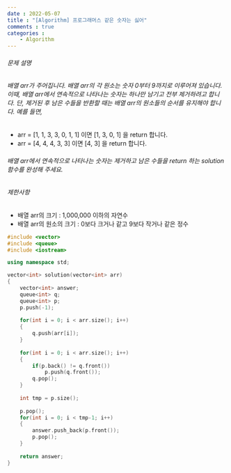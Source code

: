 ```yaml
---
date : 2022-05-07
title : "[Algorithm] 프로그래머스 같은 숫자는 싫어"
comments : true
categories :
    - Algorithm
---
```


###### 문제 설명

###### 배열 arr가 주어집니다. 배열 arr의 각 원소는 숫자 0부터 9까지로 이루어져 있습니다. 이때, 배열 arr에서 연속적으로 나타나는 숫자는 하나만 남기고 전부 제거하려고 합니다. 단, 제거된 후 남은 수들을 반환할 때는 배열 arr의 원소들의 순서를 유지해야 합니다. 예를 들면,
* arr = [1, 1, 3, 3, 0, 1, 1] 이면 [1, 3, 0, 1] 을 return 합니다.
* arr = [4, 4, 4, 3, 3] 이면 [4, 3] 을 return 합니다.
######  배열 arr에서 연속적으로 나타나는 숫자는 제거하고 남은 수들을 return 하는 solution 함수를 완성해 주세요.
###### 제한사항
* 배열 arr의 크기 : 1,000,000 이하의 자연수
* 배열 arr의 원소의 크기 : 0보다 크거나 같고 9보다 작거나 같은 정수

```c++
#include <vector>
#include <queue>
#include <iostream>

using namespace std;

vector<int> solution(vector<int> arr) 
{
    vector<int> answer;
    queue<int> q;
    queue<int> p;
    p.push(-1);
    
    for(int i = 0; i < arr.size(); i++)
    {
        q.push(arr[i]);
    }
    
    for(int i = 0; i < arr.size(); i++)
    {
        if(p.back() != q.front())
            p.push(q.front());
        q.pop();
    }
    
    int tmp = p.size();
    
    p.pop();
    for(int i = 0; i < tmp-1; i++)
    {
        answer.push_back(p.front());
        p.pop();
    }
    
    return answer;
}
```